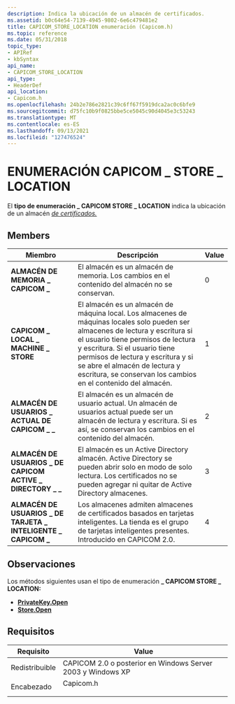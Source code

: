 ```yaml
---
description: Indica la ubicación de un almacén de certificados.
ms.assetid: b0c64e54-7139-4945-9802-6e6c479481e2
title: CAPICOM_STORE_LOCATION enumeración (Capicom.h)
ms.topic: reference
ms.date: 05/31/2018
topic_type:
- APIRef
- kbSyntax
api_name:
- CAPICOM_STORE_LOCATION
api_type:
- HeaderDef
api_location:
- Capicom.h
ms.openlocfilehash: 24b2e786e2821c39c6ff67f5919dca2ac0c6bfe9
ms.sourcegitcommit: d75fc10b9f0825bbe5ce5045c90d4045e3c53243
ms.translationtype: MT
ms.contentlocale: es-ES
ms.lasthandoff: 09/13/2021
ms.locfileid: "127476524"
---
```

# <a name="capicom_store_location-enumeration"></a>ENUMERACIÓN CAPICOM \_ STORE \_ LOCATION

El **tipo de enumeración \_ CAPICOM STORE \_ LOCATION** indica la ubicación de un almacén [*de certificados.*](../secgloss/c-gly.md)

## <a name="members"></a>Members



| Miembro                                      | Descripción                                                                                                                                                                                                                                                                      | Value |
|---------------------------------------------|----------------------------------------------------------------------------------------------------------------------------------------------------------------------------------------------------------------------------------------------------------------------------------|-------|
| **ALMACÉN DE MEMORIA \_ CAPICOM \_**                  | El almacén es un almacén de memoria. Los cambios en el contenido del almacén no se conservan.<br/>                                                                                                                                                                              | 0     |
| **CAPICOM \_ LOCAL \_ MACHINE \_ STORE**          | El almacén es un almacén de máquina local. Los almacenes de máquinas locales solo pueden ser almacenes de lectura y escritura si el usuario tiene permisos de lectura y escritura. Si el usuario tiene permisos de lectura y escritura y si se abre el almacén de lectura y escritura, se conservan los cambios en el contenido del almacén.<br/> | 1     |
| **ALMACÉN DE USUARIOS \_ ACTUAL DE CAPICOM \_ \_**           | El almacén es un almacén de usuario actual. Un almacén de usuarios actual puede ser un almacén de lectura y escritura. Si es así, se conservan los cambios en el contenido del almacén.<br/>                                                                                                                      | 2     |
| **ALMACÉN DE USUARIOS \_ DE CAPICOM ACTIVE \_ DIRECTORY \_ \_** | El almacén es un Active Directory almacén. Active Directory se pueden abrir solo en modo de solo lectura. Los certificados no se pueden agregar ni quitar de Active Directory almacenes.<br/>                                                                                        | 3     |
| **ALMACÉN DE USUARIOS \_ DE TARJETA \_ INTELIGENTE \_ CAPICOM \_**       | Los almacenes admiten almacenes de certificados basados en tarjetas inteligentes. La tienda es el grupo de tarjetas inteligentes presentes. Introducido en CAPICOM 2.0.<br/>                                                                                                                                         | 4     |



## <a name="remarks"></a>Observaciones

Los métodos siguientes usan el tipo de enumeración **\_ CAPICOM STORE \_ LOCATION:**

-   [**PrivateKey.Open**](privatekey-open.md)
-   [**Store.Open**](store-open.md)

## <a name="requirements"></a>Requisitos



| Requisito | Value |
|----------------------------|--------------------------------------------------------------------------------------|
| Redistribuible<br/> | CAPICOM 2.0 o posterior en Windows Server 2003 y Windows XP<br/>                |
| Encabezado<br/>          | <dl> <dt>Capicom.h</dt> </dl> |



 

 
